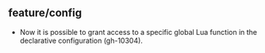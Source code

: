 ## feature/config

* Now it is possible to grant access to a specific global Lua function
  in the declarative configuration (gh-10304).
